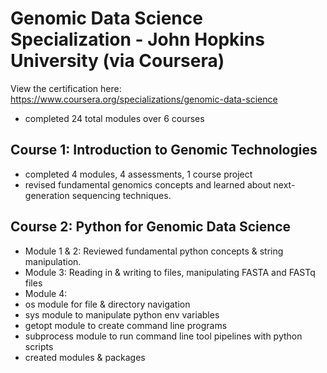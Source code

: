 # Genomic Data Science Specialization - John Hopkins University (via Coursera) 
View the certification here: https://www.coursera.org/specializations/genomic-data-science 
- completed 24 total modules over 6 courses

## Course 1: Introduction to Genomic Technologies 
- completed 4 modules, 4 assessments, 1 course project
- revised fundamental genomics concepts and learned about next-generation sequencing techniques.

## Course 2: Python for Genomic Data Science
- Module 1 & 2: Reviewed fundamental python concepts & string manipulation.
- Module 3: Reading in & writing to files, manipulating FASTA and FASTq files
- Module 4:
-   os module for file & directory navigation
-   sys module to manipulate python env variables
-   getopt module to create command line programs
-   subprocess module to run command line tool pipelines with python scripts 
-   created modules & packages
